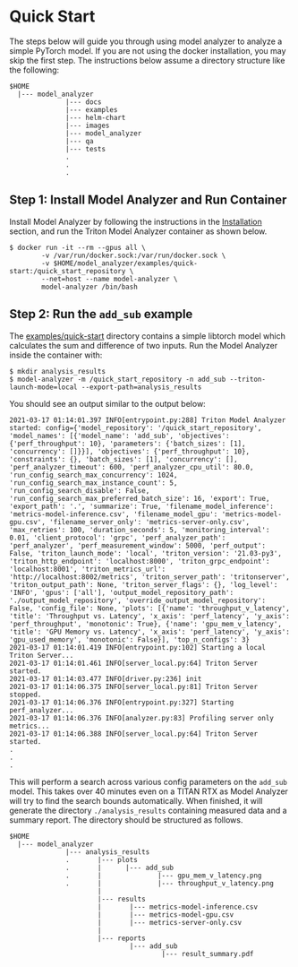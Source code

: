 <!--
Copyright (c) 2020-2021, NVIDIA CORPORATION. All rights reserved.

Licensed under the Apache License, Version 2.0 (the "License");
you may not use this file except in compliance with the License.
You may obtain a copy of the License at

    http://www.apache.org/licenses/LICENSE-2.0

Unless required by applicable law or agreed to in writing, software
distributed under the License is distributed on an "AS IS" BASIS,
WITHOUT WARRANTIES OR CONDITIONS OF ANY KIND, either express or implied.
See the License for the specific language governing permissions and
limitations under the License.
-->

# Quick Start

The steps below will guide you through using model analyzer to analyze a simple PyTorch model. If you are not using the docker installation, you may skip the first step. The instructions below assume a directory structure like the following:

```
$HOME
  |--- model_analyzer
              |--- docs
              |--- examples
              |--- helm-chart
              |--- images
              |--- model_analyzer
              |--- qa
              |--- tests
              .
              .
              .
```

## Step 1: Install Model Analyzer and Run Container

Install Model Analyzer by following the instructions in the [Installation](./install.md) section, and run the Triton Model Analyzer container as shown below. 

```
$ docker run -it --rm --gpus all \
        -v /var/run/docker.sock:/var/run/docker.sock \
        -v $HOME/model_analyzer/examples/quick-start:/quick_start_repository \
        --net=host --name model-analyzer \
        model-analyzer /bin/bash
```

## Step 2: Run the `add_sub` example

The [examples/quick-start](../examples/quick-start) directory contains a simple libtorch model which calculates the sum and difference of two inputs. Run the Model Analyzer inside the container with:

```
$ mkdir analysis_results
$ model-analyzer -m /quick_start_repository -n add_sub --triton-launch-mode=local --export-path=analysis_results
```

You should see an output similar to the output below:

```
2021-03-17 01:14:01.397 INFO[entrypoint.py:288] Triton Model Analyzer started: config={'model_repository': '/quick_start_repository', 'model_names': [{'model_name': 'add_sub', 'objectives': {'perf_throughput': 10}, 'parameters': {'batch_sizes': [1], 'concurrency': []}}], 'objectives': {'perf_throughput': 10}, 'constraints': {}, 'batch_sizes': [1], 'concurrency': [], 'perf_analyzer_timeout': 600, 'perf_analyzer_cpu_util': 80.0, 'run_config_search_max_concurrency': 1024, 'run_config_search_max_instance_count': 5, 'run_config_search_disable': False, 'run_config_search_max_preferred_batch_size': 16, 'export': True, 'export_path': '.', 'summarize': True, 'filename_model_inference': 'metrics-model-inference.csv', 'filename_model_gpu': 'metrics-model-gpu.csv', 'filename_server_only': 'metrics-server-only.csv', 'max_retries': 100, 'duration_seconds': 5, 'monitoring_interval': 0.01, 'client_protocol': 'grpc', 'perf_analyzer_path': 'perf_analyzer', 'perf_measurement_window': 5000, 'perf_output': False, 'triton_launch_mode': 'local', 'triton_version': '21.03-py3', 'triton_http_endpoint': 'localhost:8000', 'triton_grpc_endpoint': 'localhost:8001', 'triton_metrics_url': 'http://localhost:8002/metrics', 'triton_server_path': 'tritonserver', 'triton_output_path': None, 'triton_server_flags': {}, 'log_level': 'INFO', 'gpus': ['all'], 'output_model_repository_path': './output_model_repository', 'override_output_model_repository': False, 'config_file': None, 'plots': [{'name': 'throughput_v_latency', 'title': 'Throughput vs. Latency', 'x_axis': 'perf_latency', 'y_axis': 'perf_throughput', 'monotonic': True}, {'name': 'gpu_mem_v_latency', 'title': 'GPU Memory vs. Latency', 'x_axis': 'perf_latency', 'y_axis': 'gpu_used_memory', 'monotonic': False}], 'top_n_configs': 3}
2021-03-17 01:14:01.419 INFO[entrypoint.py:102] Starting a local Triton Server...
2021-03-17 01:14:01.461 INFO[server_local.py:64] Triton Server started.
2021-03-17 01:14:03.477 INFO[driver.py:236] init
2021-03-17 01:14:06.375 INFO[server_local.py:81] Triton Server stopped.
2021-03-17 01:14:06.376 INFO[entrypoint.py:327] Starting perf_analyzer...
2021-03-17 01:14:06.376 INFO[analyzer.py:83] Profiling server only metrics...
2021-03-17 01:14:06.388 INFO[server_local.py:64] Triton Server started.
.
.
.
```

This will perform a search across various config parameters on the `add_sub` model. This takes over 40 minutes even on a TITAN RTX as Model Analyzer will try to find the search bounds automatically. When finished, it will generate the directory `./analysis_results` containing measured data and a summary report. The directory should be structured as follows. 

```
$HOME
  |--- model_analyzer
              |--- analysis_results
              .       |--- plots
              .       |      |--- add_sub
              .       |              |--- gpu_mem_v_latency.png
              .       |              |--- throughput_v_latency.png
                      | 
                      |--- results
                      |       |--- metrics-model-inference.csv 
                      |       |--- metrics-model-gpu.csv 
                      |       |--- metrics-server-only.csv
                      |
                      |--- reports
                              |--- add_sub
                                      |--- result_summary.pdf
```
